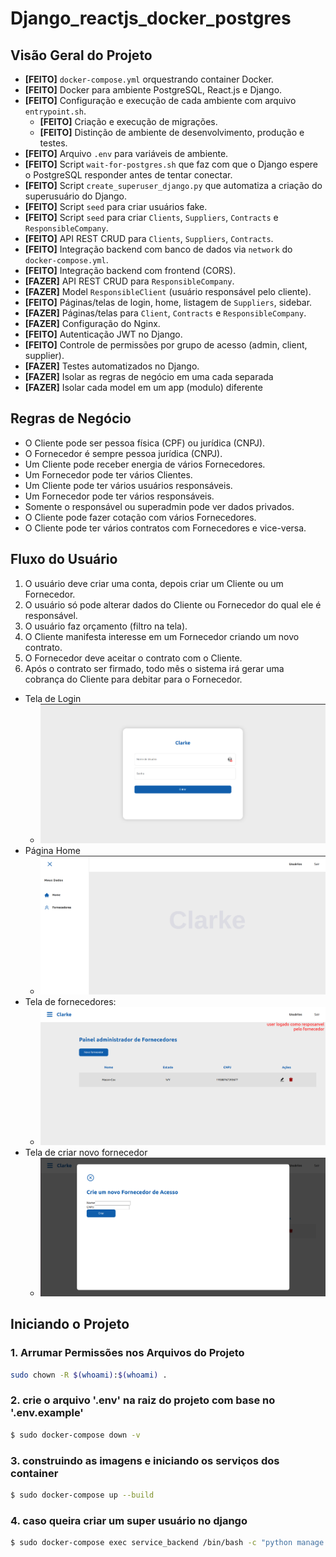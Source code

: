 # Django_reactjs_docker_postgres

## Visão Geral do Projeto

- **[FEITO]** `docker-compose.yml` orquestrando container Docker.
- **[FEITO]** Docker para ambiente PostgreSQL, React.js e Django.
- **[FEITO]** Configuração e execução de cada ambiente com arquivo `entrypoint.sh`.
  - **[FEITO]** Criação e execução de migrações.
  - **[FEITO]** Distinção de ambiente de desenvolvimento, produção e testes.
- **[FEITO]** Arquivo `.env` para variáveis de ambiente.
- **[FEITO]** Script `wait-for-postgres.sh` que faz com que o Django espere o PostgreSQL responder antes de tentar conectar.
- **[FEITO]** Script `create_superuser_django.py` que automatiza a criação do superusuário do Django.
- **[FEITO]** Script `seed` para criar usuários fake.
- **[FEITO]** Script `seed` para criar `Clients`, `Suppliers`, `Contracts` e `ResponsibleCompany`.
- **[FEITO]** API REST CRUD para `Clients`, `Suppliers`, `Contracts`.
- **[FEITO]** Integração backend com banco de dados via `network` do `docker-compose.yml`.
- **[FEITO]** Integração backend com frontend (CORS).
- **[FAZER]** API REST CRUD para `ResponsibleCompany`.
- **[FAZER]** Model `ResponsibleClient` (usuário responsável pelo cliente).
- **[FEITO]** Páginas/telas de login, home, listagem de `Suppliers`, sidebar.
- **[FAZER]** Páginas/telas para `Client`, `Contracts` e `ResponsibleCompany`.
- **[FAZER]** Configuração do Nginx.
- **[FEITO]** Autenticação JWT no Django.
- **[FEITO]** Controle de permissões por grupo de acesso (admin, client, supplier).
- **[FAZER]** Testes automatizados no Django.
- **[FAZER]** Isolar as regras de negócio em uma cada separada
- **[FAZER]** Isolar cada model em um app (modulo) diferente

## Regras de Negócio

- O Cliente pode ser pessoa física (CPF) ou jurídica (CNPJ).
- O Fornecedor é sempre pessoa jurídica (CNPJ).
- Um Cliente pode receber energia de vários Fornecedores.
- Um Fornecedor pode ter vários Clientes.
- Um Cliente pode ter vários usuários responsáveis.
- Um Fornecedor pode ter vários responsáveis.
- Somente o responsável ou superadmin pode ver dados privados.
- O Cliente pode fazer cotação com vários Fornecedores.
- O Cliente pode ter vários contratos com Fornecedores e vice-versa.

## Fluxo do Usuário

1. O usuário deve criar uma conta, depois criar um Cliente ou um Fornecedor.
2. O usuário só pode alterar dados do Cliente ou Fornecedor do qual ele é responsável.
3. O usuário faz orçamento (filtro na tela).
4. O Cliente manifesta interesse em um Fornecedor criando um novo contrato.
5. O Fornecedor deve aceitar o contrato com o Cliente.
6. Após o contrato ser firmado, todo mês o sistema irá gerar uma cobrança do Cliente para debitar para o Fornecedor.

- Tela de Login
    - ![Print do Projeto](print/2024-08-05_22-56_1.png)
- Página Home
    - ![Print do Projeto](print/2024-08-05_22-56.png)
- Tela de fornecedores: 
    - ![Print do Projeto](print/2024-08-05_22-50.png)
- Tela de criar novo fornecedor
    - ![Print do Projeto](print/2024-08-05_22-53.png)


## Iniciando o Projeto

### 1. Arrumar Permissões nos Arquivos do Projeto

```bash
sudo chown -R $(whoami):$(whoami) .
```

### 2. crie o arquivo '.env' na raiz do projeto com base no '.env.example'

```bash
$ sudo docker-compose down -v
```

### 3. construindo as imagens e iniciando os serviços dos container 
```bash
$ sudo docker-compose up --build
```

### 4. caso queira criar um super usuário no django
```bash 
$ sudo docker-compose exec service_backend /bin/bash -c "python manage.py createsuperuser"
```

